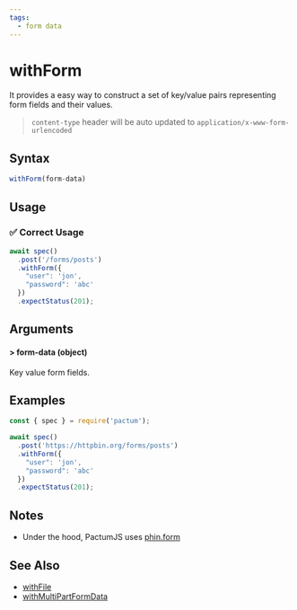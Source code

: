 ```yaml
---
tags:
  - form data
---
```


# withForm

It provides a easy way to construct a set of key/value pairs representing form fields and their values.

> `content-type` header will be auto updated to `application/x-www-form-urlencoded`

## Syntax

```js
withForm(form-data)
```

## Usage

### ✅  Correct Usage

```js 
await spec()
  .post('/forms/posts')
  .withForm({
    "user": 'jon',
    "password": 'abc'
  })
  .expectStatus(201);
```

## Arguments

#### > form-data (object)

Key value form fields.

## Examples

```js 
const { spec } = require('pactum');

await spec()
  .post('https://httpbin.org/forms/posts')
  .withForm({
    "user": 'jon',
    "password": 'abc'
  })
  .expectStatus(201);
```

## Notes

- Under the hood, PactumJS uses [phin.form](https://ethanent.github.io/phin/global.html)

## See Also

- [withFile](/api/requests/withFile)
- [withMultiPartFormData](/api/requests/withMultiPartFormData)